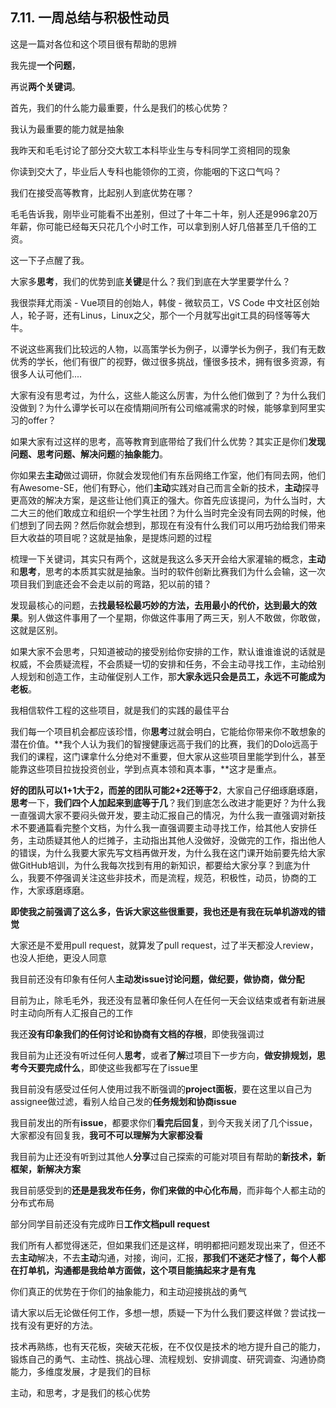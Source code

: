 ## 7.11. 一周总结与积极性动员

这是一篇对各位和这个项目很有帮助的思辨



我先提**一个问题**，

再说**两个关键词**。



首先，我们的什么能力最重要，什么是我们的核心优势？

我认为最重要的能力就是抽象

我昨天和毛毛讨论了部分交大软工本科毕业生与专科同学工资相同的现象

你读到交大了，毕业后人专科也能领你的工资，你能咽的下这口气吗？

我们在接受高等教育，比起别人到底优势在哪？

毛毛告诉我，刚毕业可能看不出差别，但过了十年二十年，别人还是996拿20万年薪，你可能已经每天只花几个小时工作，可以拿到别人好几倍甚至几千倍的工资。

这一下子点醒了我。



大家多**思考**，我们的优势到底**关键**是什么？我们到底在大学里要学什么？

我很崇拜尤雨溪 - Vue项目的创始人，韩俊 - 微软员工，VS Code 中文社区创始人，轮子哥，还有Linus，Linux之父，那个一个月就写出git工具的码怪等等大牛。

不说这些离我们比较远的人物，以高策学长为例子，以谭学长为例子，我们有无数优秀的学长，他们有很广的视野，做过很多挑战，懂很多技术，拥有很多资源，有很多人认可他们....

大家有没有思考过，为什么，这些人能这么厉害，为什么他们做到了？为什么我们没做到？为什么谭学长可以在疫情期间所有公司缩减需求的时候，能够拿到阿里实习的offer？

如果大家有过这样的思考，高等教育到底带给了我们什么优势？其实正是你们**发现问题、思考问题、解决问题**的**抽象能力**。

你如果去**主动**做过调研，你就会发现他们有东岳网络工作室，他们有同去网，他们有Awesome-SE，他们有野心，他们**主动**实践对自己而言全新的技术，**主动**探寻更高效的解决方案，是这些让他们真正的强大。你首先应该提问，为什么当时，大二大三的他们敢成立和组织一个学生社团？为什么当时完全没有同去网的时候，他们想到了同去网？然后你就会想到，那现在有没有什么我们可以用巧劲给我们带来巨大收益的项目呢？这就是抽象，是提炼问题的过程

梳理一下关键词，其实只有两个，这就是我这么多天开会给大家灌输的概念，**主动**和**思考**，思考的本质其实就是抽象。当时的软件创新比赛我们为什么会输，这一次项目我们到底还会不会走以前的弯路，犯以前的错？

发现最核心的问题，去**找最轻松最巧妙的方法，去用最小的代价，达到最大的效果**。别人做这件事用了一个星期，你做这件事用了两三天，别人不敢做，你敢做，这就是区别。



如果大家不会思考，只知道被动的接受别给你安排的工作，默认谁谁谁说的话就是权威，不会质疑流程，不会质疑一切的安排和任务，不会主动寻找工作，主动给别人规划和创造工作，主动催促别人工作，那**大家永远只会是员工，永远不可能成为老板**。



我相信软件工程的这些项目，就是我们的实践的最佳平台

我们每一个项目机会都应该珍惜，你**思考**过就会明白，它能给你带来你不敢想象的潜在价值。**我个人认为我们的智搜健康远高于我们的比赛，我们的Dolo远高于我们的课程，这门课拿什么分绝对不重要，但大家从这些项目里能学到什么，甚至能靠这些项目拉拢投资创业，学到点真本领和真本事，**这才是重点。

**好的团队可以1+1大于2，而差的团队可能2+2还等于2**，大家自己仔细琢磨琢磨，**思考**一下，**我们四个人加起来到底等于几**？我们到底怎么改进才能更好？为什么我一直强调大家不要闷头做开发，要主动汇报自己的情况，为什么我一直强调对新技术不要通篇看完整个文档，为什么我一直强调要主动寻找工作，给其他人安排任务，主动质疑其他人的烂摊子，主动指出其他人没做好，没做完的工作，指出他人的错误，为什么我要大家先写文档再做开发，为什么我在这门课开始前要先给大家做GitHub培训，为什么我每次找到有用的新知识，都要给大家分享？到底为什么，我要不停强调关注这些非技术，而是流程，规范，积极性，动员，协商的工作，大家琢磨琢磨。



**即使我之前强调了这么多，告诉大家这些很重要，我也还是有我在玩单机游戏的错觉**

大家还是不爱用pull request，就算发了pull request，过了半天都没人review，也没人拒绝，更没人同意

我目前还没有印象有任何人**主动发issue讨论问题，做纪要，做协商，做分配**

目前为止，除毛毛外，我还没有显著印象任何人在任何一天会议结束或者有新进展时主动向所有人汇报自己的工作

我还**没有印象我们的任何讨论和协商有文档的存根**，即使我强调过

我目前为止还没有听过任何人**思考**，或者**了解**过项目下一步方向，**做安排规划，思考今天要完成什么**，即使这些我都写在了issue里

我目前没有感受过任何人使用过我不断强调的**project面板**，要在这里以自己为assignee做过滤，看别人给自己发的**任务规划和协商issue**

我目前发出的所有**issue**，都要求你们**看完后回复**，到今天我关闭了几个issue，大家都没有回复我，**我可不可以理解为大家都没看**

我目前为止还没有听到过其他人**分享**过自己探索的可能对项目有帮助的**新技术，新框架，新解决方案**

我目前感受到的**还是是我发布任务，你们来做的中心化布局**，而非每个人都主动的分布式布局

部分同学目前还没有完成昨日**工作文档pull request**

我们所有人都觉得迷茫，但如果我们还是这样，明明都把问题发现出来了，但还不去**主动**解决，不去**主动**沟通，对接，询问，汇报，**那我们不迷茫才怪了，每个人都在打单机，沟通都是我给单方面做，这个项目能搞起来才是有鬼**



你们真正的优势在于你们的抽象能力，和主动迎接挑战的勇气

请大家以后无论做任何工作，多想一想，质疑一下为什么我们要这样做？尝试找一找有没有更好的方法。

技术再熟练，也有天花板，突破天花板，在不仅仅是技术的地方提升自己的能力，锻炼自己的勇气、主动性、挑战心理、流程规划、安排调度、研究调查、沟通协商能力，多维度发展，才是我们的目标

主动，和思考，才是我们的核心优势